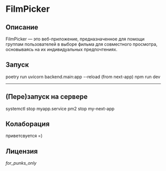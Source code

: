 # FilmPicker

## Описание

FilmPicker — это веб-приложение, предназначенное для помощи группам пользователей в выборе фильма для совместного просмотра, основываясь на их индивидуальных предпочтениях.

## Запуск
poetry run uvicorn backend.main:app --reload
(from next-app) npm run dev

---

## (Пере)запуск на сервере
systemctl stop myapp.service
pm2 stop my-next-app

## Колаборация
приветсвуется =)

## Лицензия
*for_punks_only*

